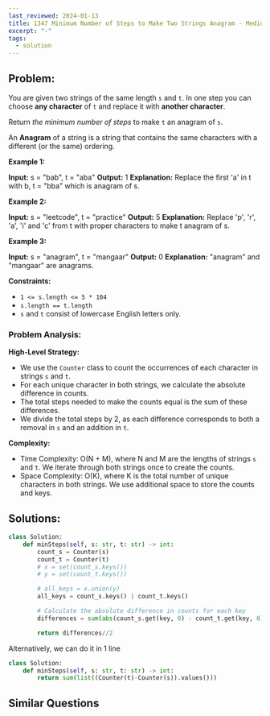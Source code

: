 ```yaml
---
last_reviewed: 2024-01-13
title: 1347 Minimum Number of Steps to Make Two Strings Anagram - Medium
excerpt: "-"
tags:
  - solution
---
```

## Problem:
You are given two strings of the same length `s` and `t`. In one step you can choose **any character** of `t` and replace it with **another character**.

Return _the minimum number of steps_ to make `t` an anagram of `s`.

An **Anagram** of a string is a string that contains the same characters with a different (or the same) ordering.

**Example 1:**

**Input:** s = "bab", t = "aba"
**Output:** 1
**Explanation:** Replace the first 'a' in t with b, t = "bba" which is anagram of s.

**Example 2:**

**Input:** s = "leetcode", t = "practice"
**Output:** 5
**Explanation:** Replace 'p', 'r', 'a', 'i' and 'c' from t with proper characters to make t anagram of s.

**Example 3:**

**Input:** s = "anagram", t = "mangaar"
**Output:** 0
**Explanation:** "anagram" and "mangaar" are anagrams. 

**Constraints:**

- `1 <= s.length <= 5 * 104`
- `s.length == t.length`
- `s` and `t` consist of lowercase English letters only.

### Problem Analysis:
**High-Level Strategy:**

- We use the `Counter` class to count the occurrences of each character in strings `s` and `t`.
- For each unique character in both strings, we calculate the absolute difference in counts.
- The total steps needed to make the counts equal is the sum of these differences.
- We divide the total steps by 2, as each difference corresponds to both a removal in `s` and an addition in `t`.

**Complexity:**

- Time Complexity: O(N + M), where N and M are the lengths of strings `s` and `t`. We iterate through both strings once to create the counts.
- Space Complexity: O(K), where K is the total number of unique characters in both strings. We use additional space to store the counts and keys.

## Solutions:

```python
class Solution:
    def minSteps(self, s: str, t: str) -> int:
        count_s = Counter(s)
        count_t = Counter(t)
        # x = set(count_s.keys())
        # y = set(count_t.keys())

        # all_keys = x.union(y)
        all_keys = count_s.keys() | count_t.keys()

        # Calculate the absolute difference in counts for each key
        differences = sum(abs(count_s.get(key, 0) - count_t.get(key, 0)) for key in all_keys)

        return differences//2 
```

Alternatively, we can do it in 1 line

```python
class Solution:
    def minSteps(self, s: str, t: str) -> int:
        return sum(list((Counter(t)-Counter(s)).values()))
```
## Similar Questions